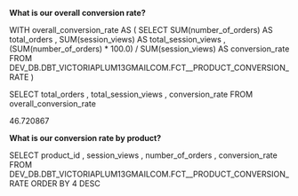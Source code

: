 **What is our overall conversion rate?**

WITH overall_conversion_rate AS (
  SELECT
    SUM(number_of_orders) AS total_orders
    , SUM(session_views) AS total_session_views
    , (SUM(number_of_orders) * 100.0) / SUM(session_views) AS conversion_rate
  FROM DEV_DB.DBT_VICTORIAPLUM13GMAILCOM.FCT__PRODUCT_CONVERSION_RATE
)

SELECT
  total_orders
  , total_session_views
  , conversion_rate
FROM overall_conversion_rate

46.720867

**What is our conversion rate by product?**

SELECT
  product_id
  , session_views
  , number_of_orders
  , conversion_rate
FROM DEV_DB.DBT_VICTORIAPLUM13GMAILCOM.FCT__PRODUCT_CONVERSION_RATE
ORDER BY
    4 DESC
